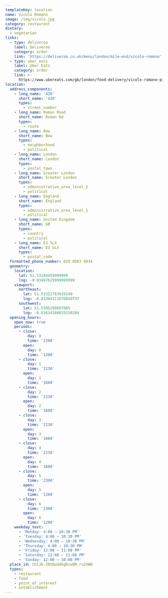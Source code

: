 ```yaml
---
templateKey: location
name: Vicolo Romano
image: /img/vicolo.jpg
category: restaurant
dietary:
  - vegetarian
links:
  - type: deliveroo
    label: Deliveroo
    category: order
    link: 'https://deliveroo.co.uk/menu/london/mile-end/vicolo-romono'
  - type: uber_eats
    label: Uber Eats
    category: order
    link: >-
      https://www.ubereats.com/gb/london/food-delivery/vicolo-romano-pizza/3TRrhr9HT-GDupYeA8BMlQ
location:
  address_components:
    - long_name: '420'
      short_name: '420'
      types:
        - street_number
    - long_name: Roman Road
      short_name: Roman Rd
      types:
        - route
    - long_name: Bow
      short_name: Bow
      types:
        - neighborhood
        - political
    - long_name: London
      short_name: London
      types:
        - postal_town
    - long_name: Greater London
      short_name: Greater London
      types:
        - administrative_area_level_2
        - political
    - long_name: England
      short_name: England
      types:
        - administrative_area_level_1
        - political
    - long_name: United Kingdom
      short_name: GB
      types:
        - country
        - political
    - long_name: E3 5LX
      short_name: E3 5LX
      types:
        - postal_code
  formatted_phone_number: 020 8983 9834
  geometry:
    location:
      lat: 51.53184459999999
      lng: -0.03497629999999999
    viewport:
      northeast:
        lat: 51.53322783029149
        lng: -0.03364311970849797
      southwest:
        lat: 51.5305298697085
        lng: -0.03634108029150204
  opening_hours:
    open_now: true
    periods:
      - close:
          day: 0
          time: '2200'
        open:
          day: 0
          time: '1200'
      - close:
          day: 1
          time: '2230'
        open:
          day: 1
          time: '1600'
      - close:
          day: 2
          time: '2230'
        open:
          day: 2
          time: '1600'
      - close:
          day: 3
          time: '2230'
        open:
          day: 3
          time: '1600'
      - close:
          day: 4
          time: '2230'
        open:
          day: 4
          time: '1600'
      - close:
          day: 5
          time: '2300'
        open:
          day: 5
          time: '1200'
      - close:
          day: 6
          time: '2300'
        open:
          day: 6
          time: '1200'
    weekday_text:
      - 'Monday: 4:00 – 10:30 PM'
      - 'Tuesday: 4:00 – 10:30 PM'
      - 'Wednesday: 4:00 – 10:30 PM'
      - 'Thursday: 4:00 – 10:30 PM'
      - 'Friday: 12:00 – 11:00 PM'
      - 'Saturday: 12:00 – 11:00 PM'
      - 'Sunday: 12:00 – 10:00 PM'
  place_id: ChIJb-JNtDwddkgRcwQR_ru2XW0
  types:
    - restaurant
    - food
    - point_of_interest
    - establishment
---
```

